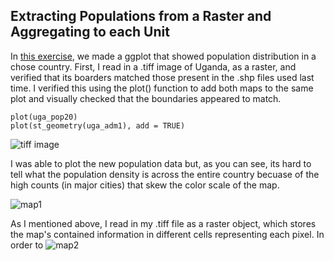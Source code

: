 ## Extracting Populations from a Raster and Aggregating to each Unit
In [this exercise](https://tyler-frazier.github.io/dsbook/describe.html#extracting-populations-from-a-raster-and-aggregating-to-each-unit), we made a ggplot that showed population distribution in a chose country. First, I read in a .tiff image of Uganda, as a raster, and verified that its boarders matched those present in the .shp files used last time. I verified this using the plot() function to add both maps to the same plot and visually checked that the boundaries appeared to match.
```
plot(uga_pop20)
plot(st_geometry(uga_adm1), add = TRUE)
```
![tiff image](https://aeraposo.github.io/Data-440-Raposo/uga_tiff.png)<br/>

I was able to plot the new population data but, as you can see, its hard to tell what the population density is across the entire country becuase of the high counts (in major cities) that skew the color scale of the map.<br/>

![map1](https://aeraposo.github.io/Data-440-Raposo/uga_pop_20_map1.png)

As I mentioned above, I read in my .tiff file as a raster object, which stores the map's contained information in different cells representing each pixel. In order to 
![map2](https://aeraposo.github.io/Data-440-Raposo/uga_pop_20_map2.png)
